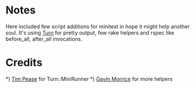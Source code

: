 Notes
======

Here included few script additions for minitest in hope it might help another soul. It's using [Turn](https://github.com/TwP/turn, "Turn") for pretty output, few rake helpers and rspec like before_all, after_all invocations.

Credits
========
*) [Tim Pease](https://github.com/TwP) for Turn::MiniRunner
*) [Gavin Morrice](http://gavinmorrice.com/blog_posts/18-writing-rails-helper-tests-specs-using-minitest-spec "Gavin Morrice") for more helpers
